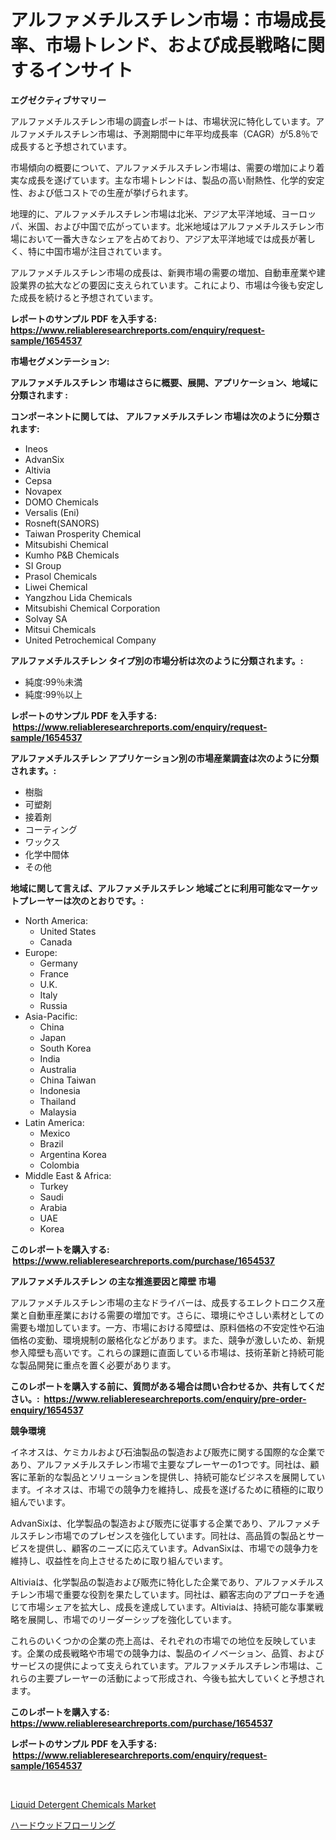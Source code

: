 <p><h1>アルファメチルスチレン市場：市場成長率、市場トレンド、および成長戦略に関するインサイト</h1></p><p><strong>エグゼクティブサマリー</strong></p>
<p><p>アルファメチルスチレン市場の調査レポートは、市場状況に特化しています。アルファメチルスチレン市場は、予測期間中に年平均成長率（CAGR）が5.8％で成長すると予想されています。</p><p>市場傾向の概要について、アルファメチルスチレン市場は、需要の増加により着実な成長を遂げています。主な市場トレンドは、製品の高い耐熱性、化学的安定性、および低コストでの生産が挙げられます。</p><p>地理的に、アルファメチルスチレン市場は北米、アジア太平洋地域、ヨーロッパ、米国、および中国で広がっています。北米地域はアルファメチルスチレン市場において一番大きなシェアを占めており、アジア太平洋地域では成長が著しく、特に中国市場が注目されています。</p><p>アルファメチルスチレン市場の成長は、新興市場の需要の増加、自動車産業や建設業界の拡大などの要因に支えられています。これにより、市場は今後も安定した成長を続けると予想されています。</p></p>
<p><strong>レポートのサンプル PDF を入手する: <a href="https://www.reliableresearchreports.com/enquiry/request-sample/1654537">https://www.reliableresearchreports.com/enquiry/request-sample/1654537</a></strong></p>
<p><strong>市場セグメンテーション:</strong></p>
<p><strong> アルファメチルスチレン 市場はさらに概要、展開、アプリケーション、地域に分類されます :</strong></p>
<p><strong>コンポーネントに関しては、 アルファメチルスチレン 市場は次のように分類されます: &nbsp;</strong></p>
<p><ul><li>Ineos</li><li>AdvanSix</li><li>Altivia</li><li>Cepsa</li><li>Novapex</li><li>DOMO Chemicals</li><li>Versalis (Eni)</li><li>Rosneft(SANORS)</li><li>Taiwan Prosperity Chemical</li><li>Mitsubishi Chemical</li><li>Kumho P&B Chemicals</li><li>SI Group</li><li>Prasol Chemicals</li><li>Liwei Chemical</li><li>Yangzhou Lida Chemicals</li><li>Mitsubishi Chemical Corporation</li><li>Solvay SA</li><li>Mitsui Chemicals</li><li>United Petrochemical Company</li></ul></p>
<p><strong> アルファメチルスチレン タイプ別の市場分析は次のように分類されます。:</strong></p>
<p><ul><li>純度:99％未満</li><li>純度:99％以上</li></ul></p>
<p><strong>レポートのサンプル PDF を入手する: &nbsp;<a href="https://www.reliableresearchreports.com/enquiry/request-sample/1654537">https://www.reliableresearchreports.com/enquiry/request-sample/1654537</a></strong></p>
<p><strong> アルファメチルスチレン アプリケーション別の市場産業調査は次のように分類されます。:</strong></p>
<p><ul><li>樹脂</li><li>可塑剤</li><li>接着剤</li><li>コーティング</li><li>ワックス</li><li>化学中間体</li><li>その他</li></ul></p>
<p><strong>地域に関して言えば、アルファメチルスチレン 地域ごとに利用可能なマーケットプレーヤーは次のとおりです。:</strong></p>
<p><ul>
    <li>
        North America:
        <ul>
            <li>United States</li>
            <li>Canada</li>
        </ul>
    </li>
    <li>
        Europe:
        <ul>
            <li>Germany</li>
            <li>France</li>
            <li>U.K.</li>
            <li>Italy</li>
            <li>Russia</li>
        </ul>
    </li>
    <li>
        Asia-Pacific:
        <ul>
            <li>China</li>
            <li>Japan</li>
            <li>South Korea</li>
            <li>India</li>
            <li>Australia</li>
            <li>China Taiwan</li>
            <li>Indonesia</li>
            <li>Thailand</li>
            <li>Malaysia</li>
        </ul>
    </li>
    <li>
        Latin America:
        <ul>
            <li>Mexico</li>
            <li>Brazil</li>
            <li>Argentina Korea</li>
            <li>Colombia</li>
        </ul>
    </li>
    <li>
        Middle East & Africa:
        <ul>
            <li>Turkey</li>
            <li>Saudi</li>
            <li>Arabia</li>
            <li>UAE</li>
            <li>Korea</li>
        </ul>
    </li>
    </ul></p>
<p><strong>このレポートを購入する: &nbsp;<a href="https://www.reliableresearchreports.com/purchase/1654537">https://www.reliableresearchreports.com/purchase/1654537</a></strong></p>
<p><strong>アルファメチルスチレン の主な推進要因と障壁 市場</strong></p>
<p><p>アルファメチルスチレン市場の主なドライバーは、成長するエレクトロニクス産業と自動車産業における需要の増加です。さらに、環境にやさしい素材としての需要も増加しています。一方、市場における障壁は、原料価格の不安定性や石油価格の変動、環境規制の厳格化などがあります。また、競争が激しいため、新規参入障壁も高いです。これらの課題に直面している市場は、技術革新と持続可能な製品開発に重点を置く必要があります。</p></p>
<p><strong>このレポートを購入する前に、質問がある場合は問い合わせるか、共有してください。:&nbsp; <a href="https://www.reliableresearchreports.com/enquiry/pre-order-enquiry/1654537">https://www.reliableresearchreports.com/enquiry/pre-order-enquiry/1654537</a></strong></p>
<p><strong>競争環境</strong></p>
<p><p>イネオスは、ケミカルおよび石油製品の製造および販売に関する国際的な企業であり、アルファメチルスチレン市場で主要なプレーヤーの1つです。同社は、顧客に革新的な製品とソリューションを提供し、持続可能なビジネスを展開しています。イネオスは、市場での競争力を維持し、成長を遂げるために積極的に取り組んでいます。</p><p>AdvanSixは、化学製品の製造および販売に従事する企業であり、アルファメチルスチレン市場でのプレゼンスを強化しています。同社は、高品質の製品とサービスを提供し、顧客のニーズに応えています。AdvanSixは、市場での競争力を維持し、収益性を向上させるために取り組んでいます。</p><p>Altiviaは、化学製品の製造および販売に特化した企業であり、アルファメチルスチレン市場で重要な役割を果たしています。同社は、顧客志向のアプローチを通じて市場シェアを拡大し、成長を達成しています。Altiviaは、持続可能な事業戦略を展開し、市場でのリーダーシップを強化しています。</p><p>これらのいくつかの企業の売上高は、それぞれの市場での地位を反映しています。企業の成長戦略や市場での競争力は、製品のイノベーション、品質、およびサービスの提供によって支えられています。アルファメチルスチレン市場は、これらの主要プレーヤーの活動によって形成され、今後も拡大していくと予想されます。</p></p>
<p><strong>このレポートを購入する: &nbsp; <a href="https://www.reliableresearchreports.com/purchase/1654537">https://www.reliableresearchreports.com/purchase/1654537</a></strong></p>
<p><strong>レポートのサンプル PDF を入手する: &nbsp;<a href="https://www.reliableresearchreports.com/enquiry/request-sample/1654537">https://www.reliableresearchreports.com/enquiry/request-sample/1654537</a></strong><strong></strong></p>
<p>&nbsp;</p>
<p><p><a href="https://pretty-mail-caf.notion.site/Liquid-Detergent-Chemicals-Market-Challenges-Opportunities-and-Growth-Drivers-and-Major-Market-Pl-d1e696f4c8ff44f68387790648774798">Liquid Detergent Chemicals Market</a></p><p><a href="https://github.com/SarahFahey88/Market-Research-Report-List-1/blob/main/369167812871.md">ハードウッドフローリング</a></p></p>